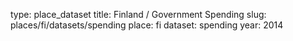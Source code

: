 type: place_dataset
title: Finland / Government Spending
slug: places/fi/datasets/spending
place: fi
dataset: spending
year: 2014
